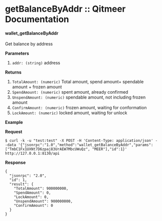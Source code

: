# getBalanceByAddr :: Qitmeer Documentation

#### wallet\_getBalanceByAddr <a href="#wallet_getbalancebyaddr" id="wallet_getbalancebyaddr"></a>

Get balance by address

**Parameters**

1. `addr: (string)` address

**Returns**

1. `TotalAmount: (numeric)` Total amount, spend amount+ spendable amount + frozen amount
2. `SpendAmount: (numeric)` spent amount, already confirmed
3. `UnspendAmount: (numeric)` spendable amount, not including frozen amount
4. `ConfirmAmount: (numeric)` frozen amount, waiting for conformation
5. `LockAmount: (numeric)` locked amount, waiting for unlock

**Example**

**Request**

```
$ curl -k -u "test:test" -X POST -H 'Content-Type: application/json' --data '{"jsonrpc":"1.0","method":"wallet_getBalanceByAddr","params":["TmbC1Fx1UXNt7D6zpaj83UrAEW7MbcUWuQz", "MEER"],"id":1}' http://127.0.0.1:8130/api

```

**Response**

```
{
  "jsonrpc": "2.0",
  "id": 1,
  "result": {
    "TotalAmount": 900000000,
    "SpendAmount": 0,
    "LockAmount": 0,
    "UnspendAmount": 900000000,
    "ConfirmAmount": 0
  }
}

```
